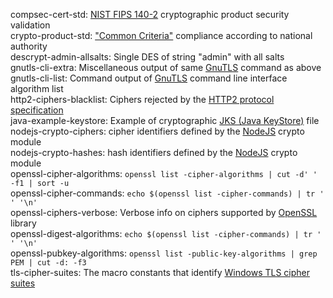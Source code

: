 compsec-cert-std: [NIST FIPS 140-2](https://nvlpubs.nist.gov/nistpubs/FIPS/NIST.FIPS.140-2.pdf) cryptographic product security validation  
crypto-product-std: ["Common Criteria"](https://en.wikipedia.org/wiki/Common_Criteria) compliance according to national authority  
descrypt-admin-allsalts: Single DES of string "admin" with all salts  
gnutls-cli-extra: Miscellaneous output of same [GnuTLS](https://www.gnutls.org/ "GNU Transport Layer Security Library") command as above  
gnutls-cli-list: Command output of [GnuTLS](https://www.gnutls.org/ "GNU Transport Layer Security Library") command line interface algorithm list  
http2-ciphers-blacklist: Ciphers rejected by the [HTTP2 protocol specification](http://httpwg.org/specs/rfc7540.html "Hypertext Transfer Protocol Version 2 %28HTTP/2%29")    
java-example-keystore: Example of cryptographic [JKS (Java KeyStore)](https://en.wikipedia.org/wiki/Keystore) file  
nodejs-crypto-ciphers: cipher identifiers defined by the [NodeJS](https://nodejs.org/) crypto module  
nodejs-crypto-hashes: hash identifiers defined by the [NodeJS](https://nodejs.org/) crypto module  
openssl-cipher-algorithms: `openssl list -cipher-algorithms | cut -d' ' -f1 | sort -u`  
openssl-cipher-commands: `echo $(openssl list -cipher-commands) | tr ' ' '\n'`  
openssl-ciphers-verbose: Verbose info on ciphers supported by [OpenSSL](https://www.openssl.org) library  
openssl-digest-algorithms: `echo $(openssl list -cipher-commands) | tr ' ' '\n'`  
openssl-pubkey-algorithms: `openssl list -public-key-algorithms | grep PEM | cut -d: -f3`  
tls-cipher-suites: The macro constants that identify [Windows TLS cipher suites](https://msdn.microsoft.com/library/windows/desktop/aa374757.aspx "Cipher Suites in TLS/SSL (Schannel SSP)")  
